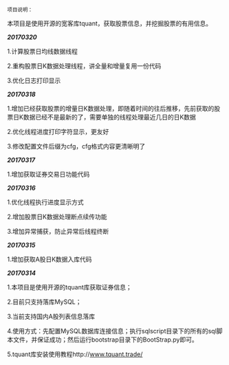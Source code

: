 `项目说明：`

本项目是使用开源的宽客库tquant，获取股票信息，并挖掘股票的有用信息。

**_20170320_**

1.计算股票日均线数据线程

2.重构股票日K数据处理线程，讲全量和增量复用一份代码

3.优化日志打印显示

**_20170318_**

1.增加已经获取股票的增量日K数据处理，即随着时间的往后推移，先前获取的股票日K数据已经不是最新的了，需要单独的线程处理最近几日的日K数据

2.优化线程进度打印字符显示，更友好

3.修改配置文件后缀为cfg，cfg格式内容更清晰明了

**_20170317_**

1.增加获取证券交易日功能代码

**_20170316_**

1.优化线程执行进度显示方式

2.增加股票日K数据处理断点续传功能

3.增加异常捕获，防止异常后线程终断

**_20170315_**

1.增加获取A股日K数据入库代码

**_20170314_**

1.本项目是使用开源的tquant库获取证券信息；

2.目前只支持落库MySQL；

3.当前支持国内A股列表信息落库

4.使用方式：先配置MySQL数据库连接信息；执行sqlscript目录下的所有的sql脚本文件，并保证成功；然后运行bootstrap目录下的BootStrap.py即可。

5.tquant库安装使用教程http://www.tquant.trade/
